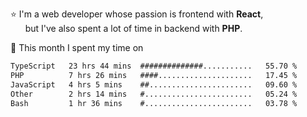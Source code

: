 ⭐ I'm a web developer whose passion is frontend with <b>React</b>,<br/>
&nbsp; &nbsp; &nbsp; but I've also spent a lot of time in backend with <b>PHP</b>.

📅 This month I spent my time on

<!--START_SECTION:waka-->

```txt
TypeScript   23 hrs 44 mins  ##############...........   55.70 %
PHP          7 hrs 26 mins   ####.....................   17.45 %
JavaScript   4 hrs 5 mins    ##.......................   09.60 %
Other        2 hrs 14 mins   #........................   05.24 %
Bash         1 hr 36 mins    #........................   03.78 %
```

<!--END_SECTION:waka-->
